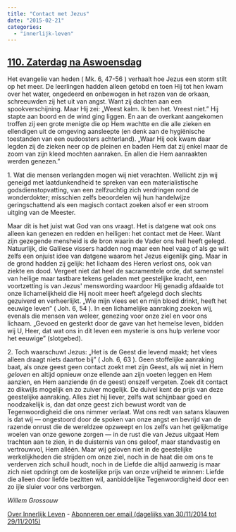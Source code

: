 ```yaml
---
title: "Contact met Jezus"
date: "2015-02-21"
categories: 
  - "innerlijk-leven"
---
```


## [110\. Zaterdag na Aswoensdag](http://ift.tt/189wTD9)

Het evangelie van heden ( Mk. 6, 47-56 ) verhaalt hoe Jezus een storm stilt op het meer. De leerlingen hadden alleen getobd en toen Hij tot hen kwam over het water, ongedeerd en onbewogen in het razen van de orkaan, schreeuwden zij het uit van angst. Want zij dachten aan een spookverschijning. Maar Hij zei: „Weest kalm. Ik ben het. Vreest niet.” Hij stapte aan boord en de wind ging liggen. En aan de overkant aangekomen troffen zij een grote menigte die op Hem wachtte en die alle zieken en ellendigen uit de omgeving aansleepte (en denk aan de hygiënische toestanden van een oudoosters achterland). „Waar Hij ook kwam daar legden zij de zieken neer op de pleinen en baden Hem dat zij enkel maar de zoom van zijn kleed mochten aanraken. En allen die Hem aanraakten werden genezen.”

1\. Wat die mensen verlangden mogen wij niet verachten. Wellicht zijn wij geneigd met laatdunkendheid te spreken van een materialistische godsdienstopvatting, van een zelfzuchtig zich verdringen rond de wonderdokter; misschien zelfs beoordelen wij hun handelwijze geringschattend als een magisch contact zoeken alsof er een stroom uitging van de Meester.

Maar dit is het juist wat God van ons vraagt. Het is datgene wat ook ons alleen kan genezen en redden en heiligen: het contact met de Heer. Want zijn gezegende mensheid is de bron waarin de Vader ons heil heeft gelegd. Natuurlijk, die Galilese vissers hadden nog maar een heel vaag of als ge wilt zelfs een onjuist idee van datgene waarom het Jezus eigenlijk ging. Maar in de grond hadden zij gelijk: het lichaam des Heren verlost ons, ook van ziekte en dood. Vergeet niet dat heel de sacramentele orde, dat samenstel van heilige maar tastbare tekens geladen met geestelijke kracht, een voortzetting is van Jezus' menswording waardoor Hij genadig afdaalde tot onze lichamelijkheid die Hij nooit meer heeft afgelegd doch slechts gezuiverd en verheerlijkt. „Wie mijn vlees eet en mijn bloed drinkt, heeft het eeuwige leven” ( Joh. 6, 54 ). In een lichamelijke aanraking zoeken wij, evenals die mensen van weleer, genezing voor onze ziel en voor ons lichaam. „Gevoed en gesterkt door de gave van het hemelse leven, bidden wij U, Heer, dat wat ons in dit leven een mysterie is ons hulp verlene voor het eeuwige” (slotgebed).

2\. Toch waarschuwt Jezus: „Het is de Geest die levend maakt; het vlees alleen draagt niets daartoe bij” ( Joh. 6, 63 ). Geen stoffelijke aanraking baat, als onze geest geen contact zoekt met zijn Geest, als wij niet in Hem _geloven_ en altijd opnieuw onze ellende aan zijn voeten leggen en Hem aanzien, en Hem aanziende (in de geest) onszelf vergeten. Zoek dit contact zo dikwijls mogelijk en zo zuiver mogelijk. De duivel kent de prijs van deze geestelijke aanraking. Alles ziet hij liever, zelfs wat schijnbaar goed en noodzakelijk is, dan dat onze geest zich bewust wordt van de Tegenwoordigheid die ons nimmer verlaat. Wat ons redt van satans klauwen is dat wij — ongestoord door de spoken van onze angst en bevrijd van de razende onrust die de wereldzee opzweept en los zelfs van het gelijkmatige woelen van onze gewone zorgen — in de rust die van Jezus uitgaat Hem trachten aan te zien, in de duisternis van ons geloof, maar standvastig en vertrouwvol, Hem alléén. Maar wij geloven niet in de geestelijke werkelijkheden die strijden om onze ziel, noch in de haat die om ons te verderven zich schuil houdt, noch in de Liefde die altijd aanwezig is maar zich niet opdringt om de kostelijke prijs van onze vrijheid te winnen: Liefde die alleen door liefde bezitten wil, aanbiddelijke Tegenwoordigheid door een zo ijle sluier voor ons verborgen.

_Willem Grossouw_

[Over Innerlijk Leven](http://ift.tt/1y6X5mY) - [Abonneren per email (dagelijks van 30/11/2014 tot 29/11/2015)](http://eepurl.com/9P3DT)
